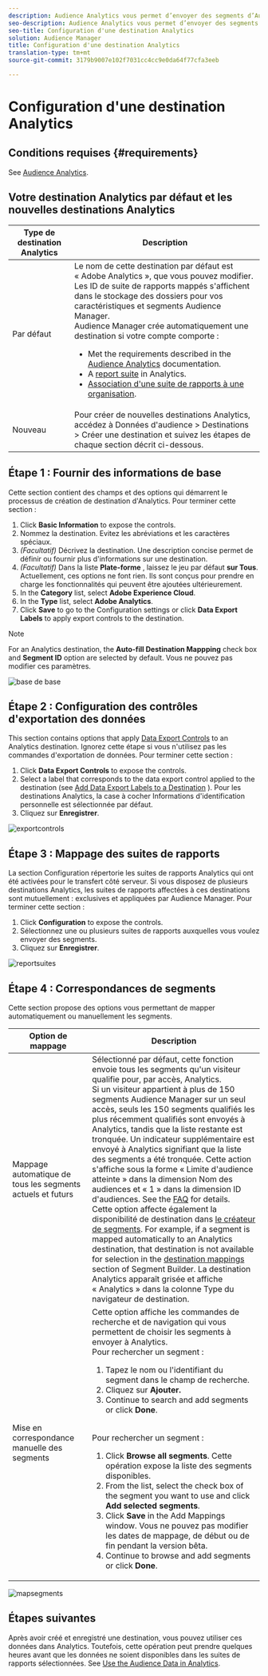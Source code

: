 ```yaml
---
description: Audience Analytics vous permet d’envoyer des segments d’Audience Manager vers Analytics. Pour utiliser cette fonctionnalité, créez une destination Analytics à laquelle vous associez des segments dans Audience Manager.
seo-description: Audience Analytics vous permet d’envoyer des segments d’Audience Manager vers Analytics. Pour utiliser cette fonctionnalité, créez une destination Analytics à laquelle vous associez des segments dans Audience Manager.
seo-title: Configuration d'une destination Analytics
solution: Audience Manager
title: Configuration d'une destination Analytics
translation-type: tm+mt
source-git-commit: 3179b9007e102f7031cc4cc9e0da64f77cfa3eeb

---
```



# Configuration d'une destination Analytics

## Conditions requises {#requirements}

See [Audience Analytics](https://marketing.adobe.com/resources/help/en_US/analytics/audiences/).

## Votre destination Analytics par défaut et les nouvelles destinations Analytics

| Type de destination Analytics | Description |
|---|---|
| Par défaut | Le nom de cette destination par défaut est « Adobe Analytics », que vous pouvez modifier. Les ID de suite de rapports mappés s'affichent dans le stockage des dossiers pour vos caractéristiques et segments Audience Manager. <br>Audience Manager crée automatiquement une destination si votre compte comporte : <br> <ul><li>Met the requirements described in the [Audience Analytics](https://marketing.adobe.com/resources/help/en_US/analytics/audiences/) documentation.</li><li>A [report suite](https://marketing.adobe.com/resources/help/en_US/sc/implement/ref-reports-report-suites.html) in Analytics.</li><li>[Association d'une suite de rapports à une organisation](https://marketing.adobe.com/resources/help/en_US/mcloud/report-suite-mapping.html).</li></ul> |
| Nouveau | Pour créer de nouvelles destinations Analytics, accédez à Données d'audience &gt; Destinations &gt; Créer une destination et suivez les étapes de chaque section décrit ci-dessous. |

## Étape 1 : Fournir des informations de base

Cette section contient des champs et des options qui démarrent le processus de création de destination d'Analytics. Pour terminer cette section :

1. Click **Basic Information** to expose the controls.
2. Nommez la destination. Evitez les abréviations et les caractères spéciaux.
3. *(Facultatif)* Décrivez la destination. Une description concise permet de définir ou fournir plus d'informations sur une destination.
4. *(Facultatif)* Dans la liste **Plate-forme** , laissez le jeu par défaut **sur Tous**. Actuellement, ces options ne font rien. Ils sont conçus pour prendre en charge les fonctionnalités qui peuvent être ajoutées ultérieurement.
5. In the **Category** list, select **Adobe Experience Cloud**.
6. In the **Type** list, select **Adobe Analytics**.
7. Click **Save** to go to the Configuration settings or click **Data Export Labels** to apply export controls to the destination.

>[!NOTE]
>
>For an Analytics destination, the **Auto-fill Destination Mappping** check box and **Segment ID** option are selected by default. Vous ne pouvez pas modifier ces paramètres.

![base de base](assets/basicinformation.png)

## Étape 2 : Configuration des contrôles d'exportation des données

This section contains options that apply [Data Export Controls](/help/using/features/data-export-controls.md) to an Analytics destination. Ignorez cette étape si vous n'utilisez pas les commandes d'exportation de données. Pour terminer cette section :

1. Click **Data Export Controls** to expose the controls.
2. Select a label that corresponds to the data export control applied to the destination (see [Add Data Export Labels to a Destination](/help/using/features/destinations/manage-destinations.md#add-data-export-labels) ). Pour les destinations Analytics, la case à cocher Informations d'identification personnelle est sélectionnée par défaut.
3. Cliquez sur **Enregistrer**.

![exportcontrols](assets/exportControls.png)

## Étape 3 : Mappage des suites de rapports

La section Configuration répertorie les suites de rapports Analytics qui ont été activées pour le transfert côté serveur. Si vous disposez de plusieurs destinations Analytics, les suites de rapports affectées à ces destinations sont mutuellement : exclusives et appliquées par Audience Manager. Pour terminer cette section :

1. Click **Configuration** to expose the controls.
2. Sélectionnez une ou plusieurs suites de rapports auxquelles vous voulez envoyer des segments.
3. Cliquez sur **Enregistrer**.

![reportsuites](assets/reportSuites.png)

## Étape 4 : Correspondances de segments

Cette section propose des options vous permettant de mapper automatiquement ou manuellement les segments.

| Option de mappage | Description |
|---|---|
| Mappage automatique de tous les segments actuels et futurs | Sélectionné par défaut, cette fonction envoie tous les segments qu'un visiteur qualifie pour, par accès, Analytics. <br>Si un visiteur appartient à plus de 150 segments Audience Manager sur un seul accès, seuls les 150 segments qualifiés les plus récemment qualifiés sont envoyés à Analytics, tandis que la liste restante est tronquée. Un indicateur supplémentaire est envoyé à Analytics signifiant que la liste des segments a été tronquée. Cette action s'affiche sous la forme « Limite d'audience atteinte » dans la dimension Nom des audiences et « 1 » dans la dimension ID d'audiences. See the [FAQ](https://marketing.adobe.com/resources/help/en_US/analytics/audiences/mc-audiences-faqs.html) for details. <br>Cette option affecte également la disponibilité de destination dans [le créateur de segments](/help/using/features/segments/segment-builder.md). For example, if a segment is mapped automatically to an Analytics destination, that destination is not available for selection in the [destination mappings](/help/using/features/segments/segment-builder.md#segment-builder-controls-destinations) section of Segment Builder. La destination Analytics apparaît grisée et affiche « Analytics » dans la colonne Type du navigateur de destination. |
| Mise en correspondance manuelle des segments | Cette option affiche les commandes de recherche et de navigation qui vous permettent de choisir les segments à envoyer à Analytics. <br>Pour rechercher un segment : <br> <ol><li>Tapez le nom ou l'identifiant du segment dans le champ de recherche.</li><li>Cliquez sur <b>Ajouter.</b></li><li>Continue to search and add segments or click <b>Done</b>.</li></ol><br>Pour rechercher un segment : <ol><li>Click <b>Browse all segments</b>. Cette opération expose la liste des segments disponibles.</li><li>From the list, select the check box of the segment you want to use and click <b>Add selected segments</b>.</li><li>Click <b>Save</b> in the Add Mappings window. Vous ne pouvez pas modifier les dates de mappage, de début ou de fin pendant la version bêta.</li><li>Continue to browse and add segments or click <b>Done</b>.</li></ol> |

![mapsegments](assets/mapSegments.png)

## Étapes suivantes

Après avoir créé et enregistré une destination, vous pouvez utiliser ces données dans Analytics. Toutefois, cette opération peut prendre quelques heures avant que les données ne soient disponibles dans les suites de rapports sélectionnées. See [Use the Audience Data in Analytics](https://marketing.adobe.com/resources/help/en_US/analytics/audiences/use-audience-data-analytics.html).



